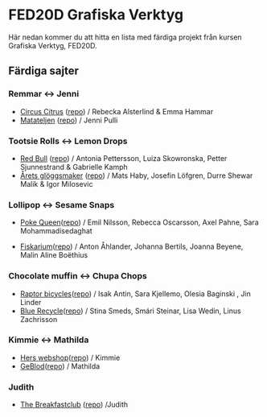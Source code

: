 # FED20D Grafiska Verktyg

Här nedan kommer du att hitta en lista med färdiga projekt från kursen Grafiska Verktyg, FED20D.

## Färdiga sajter

### Remmar ↔ Jenni

-   [Circus Citrus](https://rebeckaalsterlind.github.io/circus_citrus/) ([repo](https://github.com/rebeckaalsterlind/circus_citrus)) / Rebecka Alsterlind & Emma Hammar
-   [Matateljen](https://fed20d-matateljen.jennipulli.se/) ([repo](https://github.com/Medieinstitutet/fed20d-grafiska-verktyg-matateljen)) / Jenni Pulli

### Tootsie Rolls ↔ Lemon Drops

-   [Red Bull](https://gabriellekamph.github.io/tootsie-rolls/) ([repo](https://github.com/gabriellekamph/tootsie-rolls)) / Antonia Pettersson, Luiza Skowronska, Petter Sjunnestrand & Gabrielle Kamph
-   [Årets glöggsmaker](https://brave-turing-b1d1be.netlify.app/) ([repo](https://github.com/MatsHaby/GV_Design-Sprint/tree/main/design)) / Mats Haby, Josefin Löfgren, Durre Shewar Malik & Igor Milosevic

### Lollipop ↔ Sesame Snaps

-   [Poke Queen](https://nifty-blackwell-8beed5.netlify.app/)([repo](https://github.com/rebecka-oscarsson/lollipop.git)) / Emil Nilsson, Rebecca Oscarsson, Axel Pahne, Sara Mohammadisedaghat

-   [Fiskarium](https://aahland.github.io/fiskarium/)([repo](https://github.com/aahland/fiskarium)) / Anton Åhlander, Johanna Bertils, Joanna Beyene, Malin Aline Boëthius

### Chocolate muffin ↔ Chupa Chops

-   [Raptor bicycles](https://ant1n.github.io/Chupa-Chups/)([repo](https://github.com/Ant1N/Chupa-Chups)) / Isak Antin, Sara Kjellemo, Olesia Baginski
, Jin Linder
-   [Blue Recycle](https://smaristeinar.github.io/blue-recycle/)([repo](https://github.com/smaristeinar/blue-recycle)) / Stina Smeds, Smári Steinar, Lisa Wedin, Linus Zachrisson

### Kimmie ↔ Mathilda
-   [Hers webshop](https://kimmiich.github.io/Mathildas-webshop/)([repo](https://github.com/Kimmiich/Mathildas-webshop)) / Kimmie
-   [GeBlod](https://mathildap.github.io/GEBLOD/)([repo](https://github.com/Mathildap/GEBLOD.git)) / Mathilda

### Judith
-   [The Breakfastclub](https://jgammelli.github.io/Breakfastclub/) ([repo](https://github.com/JGammelli/Breakfastclub)) /Judith

